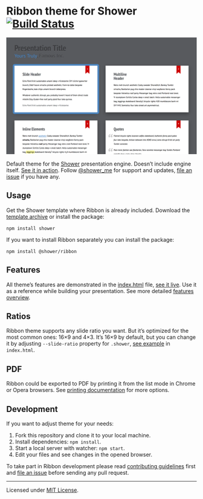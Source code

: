 # Ribbon theme for Shower [![Build Status](https://travis-ci.org/shower/ribbon.svg?branch=master)](https://travis-ci.org/shower/ribbon)

![Ribbon screen shot](pictures/canvas.png)

Default theme for the [Shower](https://github.com/shower/shower/) presentation engine. Doesn’t include engine itself. [See it in action](https://shwr.me/shower/themes/ribbon/). Follow [@shower_me](https://twitter.com/shower_me) for support and updates, [file an issue](https://github.com/shower/shower/issues/new) if you have any.

## Usage

Get the Shower template where Ribbon is already included. Download the [template archive](https://shwr.me/shower.zip) or install the package:

	npm install shower

If you want to install Ribbon separately you can install the package:

	npm install @shower/ribbon

## Features

All theme’s features are demonstrated in the [index.html](index.html) file, [see it live](https://shwr.me/shower/themes/ribbon/). Use it as a reference while building your presentation. See more detailed [features overview](https://github.com/shower/shower/blob/master/docs/features.md).

## Ratios

Ribbon theme supports any slide ratio you want. But it’s optimized for the most common ones: 16×9 and 4×3. It’s 16×9 by default, but you can change it by adjusting `--slide-ratio` property for `.shower`, [see example](https://github.com/shower/ribbon/blob/master/index.html#L10) in `index.html`.

## PDF

Ribbon could be exported to PDF by printing it from the list mode in Chrome or Opera browsers. See [printing documentation](https://github.com/shower/shower/blob/master/docs/pdf.md) for more options.

## Development

If you want to adjust theme for your needs:

1. Fork this repository and clone it to your local machine.
2. Install dependencies: `npm install`.
3. Start a local server with watcher: `npm start`.
4. Edit your files and see changes in the opened browser.

To take part in Ribbon development please read [contributing guidelines](CONTRIBUTING.md) first and [file an issue](https://github.com/shower/shower/issues/new) before sending any pull request.

---
Licensed under [MIT License](LICENSE.md).
